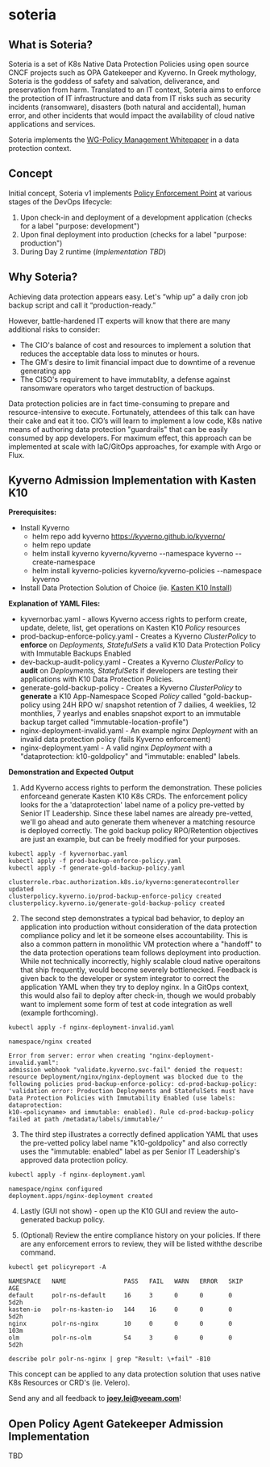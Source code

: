 # soteria

## What is Soteria?
  
Soteria is a set of K8s Native Data Protection Policies using open source CNCF projects such as OPA Gatekeeper and Kyverno.  In Greek mythology, Soteria is the goddess of safety and salvation, deliverance, and preservation from harm. Translated to an IT context, Soteria aims to enforce the protection of IT infrastructure and data from IT risks such as security incidents (ransomware), disasters (both natural and accidental), human error, and other incidents that would impact the availability of cloud native applications and services.  
  
Soteria implements the [WG-Policy Management Whitepaper](https://github.com/kubernetes/community/blob/c61508a8651fcb49036188410becc36a3750217b/sig-security/policy/kubernetes-policy-management.md) in a data protection context.
  
## Concept
Initial concept, Soteria v1 implements [Policy Enforcement Point](https://github.com/kubernetes/community/blob/c61508a8651fcb49036188410becc36a3750217b/sig-security/policy/kubernetes-policy-management.md) at various stages of the DevOps lifecycle: 
1. Upon check-in and deployment of a development application (checks for a label "purpose: development")
2. Upon final deployment into production (checks for a label "purpose: production")
3. During Day 2 runtime (_Implementation TBD_)

## Why Soteria?
Achieving data protection appears easy.  Let's “whip up” a daily cron job backup script and call it “production-ready.” 

However, battle-hardened IT experts will know that there are many additional risks to consider:
- The CIO's balance of cost and resources to implement a solution that reduces the acceptable data loss to minutes or hours.
- The GM's desire to limit financial impact due to downtime of a revenue generating app
- The CISO's requirement to have immutablity, a defense against ransomware operators who target destruction of backups.

Data protection policies are in fact time-consuming to prepare and resource-intensive to execute. Fortunately, attendees of this talk can have their cake and eat it too. CIO’s will learn to implement a low code, K8s native means of authoring data protection "guardrails" that can be easily consumed by app developers. For maximum effect, this approach can be implemented at scale with IaC/GitOps approaches, for example with Argo or Flux.

## Kyverno Admission Implementation with Kasten K10
**Prerequisites:** 
- Install Kyverno
  - helm repo add kyverno https://kyverno.github.io/kyverno/
  - helm repo update
  - helm install kyverno kyverno/kyverno --namespace kyverno --create-namespace
  - helm install kyverno-policies kyverno/kyverno-policies --namespace kyverno
- Install Data Protection Solution of Choice (ie. [Kasten K10 Install](https://docs.kasten.io/latest/install/install.html))

**Explanation of YAML Files:**  
- kyvernorbac.yaml - allows Kyverno access rights to perform create, update, delete, list, get operations on Kasten K10 _Policy_ resources
- prod-backup-enforce-policy.yaml - Creates a Kyverno _ClusterPolicy_ to **enforce** on _Deployments, StatefulSets_ a valid K10 Data Protection Policy with Immutable Backups Enabled
- dev-backup-audit-policy.yaml - Creates a Kyverno _ClusterPolicy_ to **audit** on _Deployments, StatefulSets_ if developers are testing their applications with K10 Data Protection Policies.
- generate-gold-backup-policy - Creates a Kyverno _ClusterPolicy_ to **generate** a K10 App-Namespace Scoped _Policy_ called "gold-backup-policy using 24H RPO w/ snapshot retention of 7 dailies, 4 weeklies, 12 monthlies, 7 yearlys and enables snapshot export to an immutable backup target called "immutable-location-profile")
- nginx-deployment-invalid.yaml - An example nginx _Deployment_ with an invalid data protection policy (fails Kyverno enforcement)
- nginx-deployment.yaml - A valid nginx _Deployment_ with a "dataprotection: k10-goldpolicy" and "immutable: enabled" labels.  

**Demonstration and Expected Output**  

1. Add Kyverno access rights to perform the demonstration. These policies enforceand generate Kasten K10 K8s CRDs. The enforcement policy looks for the a 'dataprotection' label name of a policy pre-vetted by Senior IT Leadership.  Since these label names are already pre-vetted, we'll go ahead and auto generate them whenever a matching resource is deployed correctly.  The gold backup policy RPO/Retention objectives are just an example, but can be freely modified for your purposes.

```console
kubectl apply -f kyvernorbac.yaml
kubectl apply -f prod-backup-enforce-policy.yaml
kubectl apply -f generate-gold-backup-policy.yaml
```
```console
clusterrole.rbac.authorization.k8s.io/kyverno:generatecontroller updated
clusterpolicy.kyverno.io/prod-backup-enforce-policy created
clusterpolicy.kyverno.io/generate-gold-backup-policy created
```

2. The second step demonstrates a typical bad behavior, to deploy an application into production without consideration of the data protection compliance policy and let it be someone elses accountability.  This is also a common pattern in monolithic VM protection where a "handoff" to the data protection operations team follows deployment into production. While not technically incorrectly, highly scalable cloud native operaitons that ship frequently, would become severely bottlenecked.  Feedback is given back to the developer or system integrator to correct the application YAML when they try to deploy nginx. In a GitOps context, this would also fail to deploy after check-in, though we would probably want to implement some form of test at code integration as well (example forthcoming).

```console
kubectl apply -f nginx-deployment-invalid.yaml 
```
```console
namespace/nginx created

Error from server: error when creating "nginx-deployment-invalid.yaml": 
admission webhook "validate.kyverno.svc-fail" denied the request: 
resource Deployment/nginx/nginx-deployment was blocked due to the 
following policies prod-backup-enforce-policy: cd-prod-backup-policy: 
'validation error: Production Deployments and StatefulSets must have 
Data Protection Policies with Immutability Enabled (use labels: dataprotection:
k10-<policyname> and immutable: enabled). Rule cd-prod-backup-policy 
failed at path /metadata/labels/immutable/'
```
3. The third step illustrates a correctly defined application YAML that uses the pre-vetted policy label name "k10-goldpolicy" and also correctly uses the "immutable: enabled" label as per Senior IT Leadership's approved data protection policy.

```console
kubectl apply -f nginx-deployment.yaml
```
```console
namespace/nginx configured
deployment.apps/nginx-deployment created
```
4. Lastly (GUI not show) - open up the K10 GUI and review the auto-generated backup policy.

5. (Optional) Review the entire compliance history on your policies. If there are any enforcement errors to review, they will be listed withthe describe command.

```console
kubectl get policyreport -A                                       
```
```console
NAMESPACE   NAME                PASS   FAIL   WARN   ERROR   SKIP   AGE
default     polr-ns-default     16     3      0      0       0      5d2h
kasten-io   polr-ns-kasten-io   144    16     0      0       0      5d2h
nginx       polr-ns-nginx       10     0      0      0       0      103m
olm         polr-ns-olm         54     3      0      0       0      5d2h
```
```console
describe polr polr-ns-nginx | grep "Result: \+fail" -B10
```

This concept can be applied to any data protection solution that uses native K8s Resources or CRD's (ie. Velero).

Send any and all feedback to **joey.lei@veeam.com**!

## Open Policy Agent Gatekeeper Admission Implementation
TBD 
